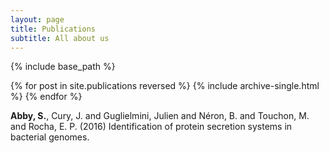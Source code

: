 ```yaml
---
layout: page
title: Publications
subtitle: All about us
---
```


{% include base_path %}

{% for post in site.publications reversed %}
  {% include archive-single.html %}
{% endfor %}


**Abby, S.**, Cury, J.  and Guglielmini, Julien  and Néron, B.  and Touchon,
M. and Rocha, E. P. (2016) Identification of protein secretion systems in
bacterial genomes.

